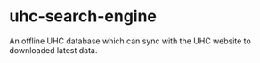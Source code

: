 # uhc-search-engine
An offline UHC database which can sync with the UHC website to downloaded latest data.
